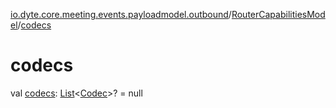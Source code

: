 [io.dyte.core.meeting.events.payloadmodel.outbound](../index.md)/[RouterCapabilitiesModel](index.md)/[codecs](codecs.md)

# codecs


val [codecs](codecs.md): [List](https://kotlinlang.org/api/latest/jvm/stdlib/kotlin.collections/-list/index.html)&lt;[Codec](../-codec/index.md)&gt;? = null

